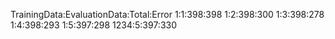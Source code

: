 TrainingData:EvaluationData:Total:Error
1:1:398:398
1:2:398:300
1:3:398:278
1:4:398:293
1:5:397:298
1234:5:397:330